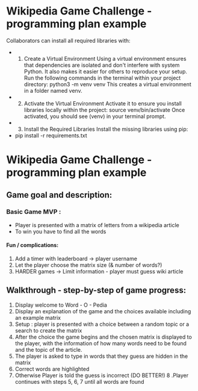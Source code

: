 # Wikipedia Game Challenge - programming plan example

Collaborators can install all required libraries with:
- 1. Create a Virtual Environment
Using a virtual environment ensures that dependencies are isolated and don't interfere with system Python. It also makes it easier for others to reproduce your setup.
Run the following commands in the terminal within your project directory:
python3 -m venv venv
This creates a virtual environment in a folder named venv.
- 2. Activate the Virtual Environment
Activate it to ensure you install libraries locally within the project:
source venv/bin/activate
Once activated, you should see (venv) in your terminal prompt.
- 3. Install the Required Libraries
Install the missing libraries using pip:
-  pip install -r requirements.txt


# Wikipedia Game Challenge - programming plan example

## Game goal and description:

### Basic Game MVP :

- Player is presented with a matrix of letters from a wikipedia article
- To win you have to find all the words

#### Fun / complications:

1. Add a timer with leaderboard -> player username
2. Let the player choose the matrix size (& number of words?)
3. HARDER games -> Limit information - player must guess wiki article

## Walkthrough - step-by-step of game progress:

1. Display welcome to Word - O - Pedia
2. Display an explanation of the game and the choices available including an example matrix
3. Setup : player is presented with a choice between a random topic or a search to create the matrix
4. After the choice the game begins and the chosen matrix is displayed to the player, with the information of how many words need to be found and the topic of the article.
5. The player is asked to type in words that they guess are hidden in the matrix
6. Correct words are highlighted
7. Otherwise Player is told the guess is incorrect (DO BETTER!)
8 .Player continues with steps 5, 6, 7 until all words are found